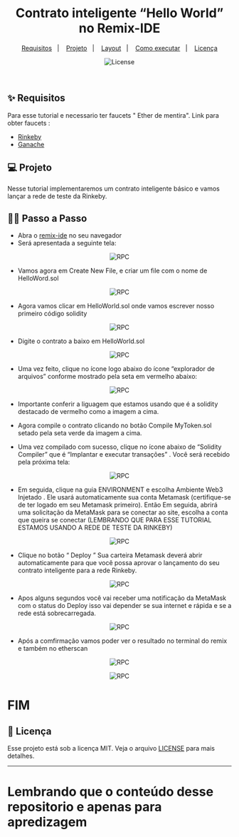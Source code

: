 <h1 align="center">
 Contrato inteligente “Hello World” no Remix-IDE
</h1>
<p align="center">
  <a href="#-tecnologias">Requisitos</a>&nbsp;&nbsp;&nbsp;|&nbsp;&nbsp;&nbsp;
  <a href="#-projeto">Projeto</a>&nbsp;&nbsp;&nbsp;|&nbsp;&nbsp;&nbsp;
  <a href="#-layout">Layout</a>&nbsp;&nbsp;&nbsp;|&nbsp;&nbsp;&nbsp;
  <a href="#-como-executar">Como executar</a>&nbsp;&nbsp;&nbsp;|&nbsp;&nbsp;&nbsp;
  <a href="#-licença">Licença</a>
</p>

<p align="center">
  <img alt="License" src="https://img.shields.io/static/v1?label=license&message=MIT&color=8257E5&labelColor=000000">
</p>

<br>

## ✨ Requisitos

Para esse tutorial e necessario ter faucets " Ether de mentira".
Link para obter faucets :

- [Rinkeby](https://faucet.rinkeby.io/)
- [Ganache](https://trufflesuite.com/ganache/)

## 💻 Projeto

Nesse tutorial implementaremos um contrato inteligente básico e vamos lançar a rede de teste da Rinkeby.

## 👶🏻 Passo a Passo

- Abra o [remix-ide](https://remix.ethereum.org/) no seu navegador
- Será apresentada a seguinte tela:

<p align="center">
  <img alt="RPC" src="./public/home.png">
</p>

- Vamos agora em Create New File, e criar um file com o nome de  HelloWord.sol

<p align="center">
  <img alt="RPC" src="./public/new.png">
</p>

- Agora vamos clicar em HelloWorld.sol onde vamos escrever nosso primeiro código solidity

<p align="center">
  <img alt="RPC" src="./public/myapp.png">
</p>
<p>

- Digite o contrato a baixo em HelloWorld.sol
</p>
<p align="center">
  <img alt="RPC" src="./public/helloword.png">
</p>

- Uma vez feito, clique no ícone logo abaixo do ícone “explorador de arquivos” conforme mostrado pela seta em vermelho abaixo:
<p align="center">
  <img alt="RPC" src="./public/copilando.png">
</p>

- Importante conferir a liguagem que estamos usando que é a solidity destacado de vermelho como a imagem a cima.

- Agora compile o contrato clicando no botão Compile MyToken.sol setado pela seta verde da imagem a cima.

- Uma vez compilado com sucesso, clique no ícone abaixo de “Solidity Compiler” que é “Implantar e executar transações” . Você será recebido pela próxima tela:

<p align="center">
  <img alt="RPC" src="./public/ethereumdeploy.png">
</p>

- Em seguida, clique na guia ENVIRONMENT e escolha Ambiente Web3 Injetado . Ele usará automaticamente sua conta Metamask (certifique-se de ter logado em seu Metamask primeiro).
Então Em seguida, abrirá uma solicitação da MetaMask para se conectar ao site, escolha a conta que queira se conectar (LEMBRANDO QUE PARA ESSE TUTORIAL ESTAMOS USANDO A REDE DE TESTE DA RINKEBY) 

<p align="center">
  <img alt="RPC" src="./public/injectweb3.png">
</p>

- Clique no botão “ Deploy ” Sua carteira Metamask deverá abrir automaticamente para que você possa aprovar o lançamento do seu contrato inteligente para a rede Rinkeby.

<p align="center">
  <img alt="RPC" src="./public/confirmaTransacao.png">
</p>

- Apos alguns segundos você vai receber uma notificação da MetaMask com o status do Deploy isso vai depender se sua internet e rápida e se a rede está sobrecarregada.

<p align="center">
  <img alt="RPC" src="./public/metamask.png">
</p>

- Após a comfirmação vamos poder ver o resultado no terminal do remix e também no etherscan

<p align="center">
  <img alt="RPC" src="./public/deploy.png">
</p>

<p align="center">
  <img alt="RPC" src="./public/etherscan.png">
</p>

# FIM

## 📄 Licença

Esse projeto está sob a licença MIT. Veja o arquivo [LICENSE](LICENSE.md) para mais detalhes.

---
# Lembrando que o conteúdo desse repositorio e apenas para apredizagem 



